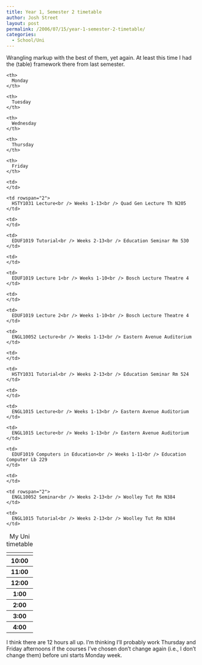 ```yaml
---
title: Year 1, Semester 2 timetable
author: Josh Street
layout: post
permalink: /2006/07/15/year-1-semester-2-timetable/
categories:
  - School/Uni
---
```

Wrangling markup with the best of them, yet again. At least this time I had the (table) framework there from last semester.

<table>
  <caption>My Uni timetable</caption> <tr>
    <td>
    </td>
    
    <th>
      Monday
    </th>
    
    <th>
      Tuesday
    </th>
    
    <th>
      Wednesday
    </th>
    
    <th>
      Thursday
    </th>
    
    <th>
      Friday
    </th>
  </tr>
  
  <tr>
    <th>
      10:00
    </th>
    
    <td>
    </td>
    
    <td rowspan="2">
      HSTY1031 Lecture<br /> Weeks 1-13<br /> Quad Gen Lecture Th N205
    </td>
  </tr>
  
  <tr>
    <th>
      11:00
    </th>
    
    <td>
    </td>
    
    <td>
      EDUF1019 Tutorial<br /> Weeks 2-13<br /> Education Seminar Rm 530
    </td>
  </tr>
  
  <tr>
    <th>
      12:00
    </th>
    
    <td>
    </td>
    
    <td>
      EDUF1019 Lecture 1<br /> Weeks 1-10<br /> Bosch Lecture Theatre 4
    </td>
    
    <td>
    </td>
    
    <td>
      EDUF1019 Lecture 2<br /> Weeks 1-10<br /> Bosch Lecture Theatre 4
    </td>
    
    <td>
      ENGL10052 Lecture<br /> Weeks 1-13<br /> Eastern Avenue Auditorium
    </td>
  </tr>
  
  <tr>
    <th>
      1:00
    </th>
    
    <td>
    </td>
    
    <td>
      HSTY1031 Tutorial<br /> Weeks 2-13<br /> Education Seminar Rm 524
    </td>
  </tr>
  
  <tr>
    <th>
      2:00
    </th>
    
    <td>
    </td>
    
    <td>
      ENGL1015 Lecture<br /> Weeks 1-13<br /> Eastern Avenue Auditorium
    </td>
    
    <td>
      ENGL1015 Lecture<br /> Weeks 1-13<br /> Eastern Avenue Auditorium
    </td>
  </tr>
  
  <tr>
    <th>
      3:00
    </th>
    
    <td>
      EDUF1019 Computers in Education<br /> Weeks 1-11<br /> Education Computer Lb 229
    </td>
    
    <td>
    </td>
    
    <td rowspan="2">
      ENGL10052 Seminar<br /> Weeks 2-13<br /> Woolley Tut Rm N384
    </td>
  </tr>
  
  <tr>
    <th>
      4:00
    </th>
    
    <td>
      ENGL1015 Tutorial<br /> Weeks 2-13<br /> Woolley Tut Rm N384
    </td>
  </tr>
</table>

I think there are 12 hours all up. I&#8217;m thinking I&#8217;ll probably work Thursday and Friday afternoons if the courses I&#8217;ve chosen don&#8217;t change again (i.e., I don&#8217;t change them) before uni starts Monday week.